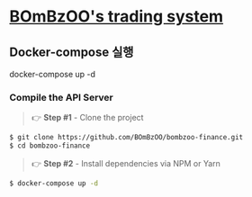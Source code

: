 # [BOmBzOO's trading system](http://eplab.hanyang.ac.kr/)

## Docker-compose 실행

docker-compose up -d


### Compile the API Server

> 👉 **Step #1** - Clone the project

```bash
$ git clone https://github.com/BOmBzOO/bombzoo-finance.git
$ cd bombzoo-finance
```

> 👉 **Step #2** - Install dependencies via NPM or Yarn

```bash
$ docker-compose up -d
```


